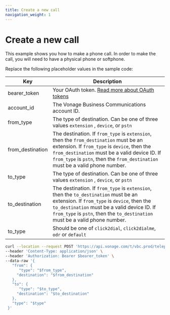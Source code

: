 ```yaml
---
title: Create a new call
navigation_weight: 1
---
```


# Create a new call

This example shows you how to make a phone call. In order to make the call, you will need to have a physical phone or softphone.

Replace the following placeholder values in the sample code:

| Key | Description |
| --- | ----------- |
| bearer_token      | Your OAuth token. [Read more about OAuth tokens](/concepts/guides/create-an-access-token) |
| account_id        | The Vonage Business Communications account ID. |
| from_type         | The type of destination. Can be one of three values `extension` , `device`, or `pstn` |
| from_destination  | The destination. If  `from_type` is `extension`, then the `from_destination` must be an extension. If `from_type` is `device`, then the `from_destination` must be a valid device ID. If `from_type` is `pstn`, then the `from_destination` must be a valid phone number. | 
| to_type           | The type of destination. Can be one of three values `extension` , `device`, or `pstn` |
| to_destination    | The destination. If  `from_type` is `extension`, then the `to_destination` must be an extension. If `from_type` is `device`, then the `to_destination` must be a valid device ID. If `from_type` is `pstn`, then the `to_destination` must be a valid phone number. |
| to_type           | Should be one of `click2dial`, `click2dialme`, `odr` or `default` |

``` bash
curl --location --request POST 'https://api.vonage.com/t/vbc.prod/telephony/v3/cc/accounts/$account_id/calls' \
--header 'Content-Type: application/json' \
--header 'Authorization: Bearer $bearer_token' \
--data-raw '{  
   "from": {  
      "type": "$from_type",
     "destination": "$from_destination"
   },  
   "to": {  
      "type": "$to_type",
     "destination": "$to_destination"
   },  
   "type": "$type"  
 }'
```
